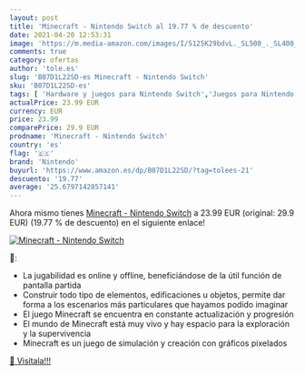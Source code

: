 ```yaml
---
layout: post
title: 'Minecraft - Nintendo Switch al 19.77 % de descuento'
date: 2021-04-20 12:53:31
image: 'https://m.media-amazon.com/images/I/5125K29bdvL._SL500_._SL400_.jpg'
comments: true
category: ofertas
author: 'tole.es'
slug: 'B07D1L22SD-es Minecraft - Nintendo Switch'
sku: 'B07D1L22SD-es'
tags: [ 'Hardware y juegos para Nintendo Switch','Juegos para Nintendo Switch','Videojuegos','nintendo', ]
actualPrice: 23.99 EUR
currency: EUR
price: 23.99
comparePrice: 29.9 EUR
prodname: 'Minecraft - Nintendo Switch'
country: 'es'
flag: '🇪🇸'
brand: 'Nintendo'
buyurl: 'https://www.amazon.es/dp/B07D1L22SD/?tag=tolees-21'
descuento: '19.77'
average: '25.6797142857141'
---
```


Ahora mismo tienes [Minecraft - Nintendo Switch](https://www.amazon.es/dp/B07D1L22SD/?tag=tolees-21) a 23.99 EUR (original: 29.9 EUR) (19.77 %  de descuento) en el siguiente enlace!

[![Minecraft - Nintendo Switch](https://m.media-amazon.com/images/I/5125K29bdvL._SL500_._SL400_.jpg)](https://www.amazon.es/dp/B07D1L22SD/?tag=tolees-21)

🔎:

- La jugabilidad es online y offline, beneficiándose de la útil función de pantalla partida
- Construir todo tipo de elementos, edificaciones u objetos, permite dar forma a los escenarios más particulares que hayamos podido imaginar
- El juego Minecraft se encuentra en constante actualización y progresión
- El mundo de Minecraft está muy vivo y hay espacio para la exploración y la supervivencia
- Minecraft es un juego de simulación y creación con gráficos pixelados

[🛒 Visítala!!!](https://www.amazon.es/dp/B07D1L22SD/?tag=tolees-21)
